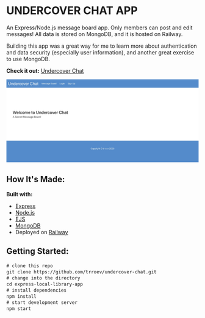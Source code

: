 # UNDERCOVER CHAT APP

An Express/Node.js message board app. Only members can post and edit messages! All data is stored on MongoDB, and it is hosted on Railway.

Building this app was a great way for me to learn more about authentication and data security (especially user information), and another great exercise to use MongoDB.

**Check it out:** [Undercover Chat](https://undercover-chat-production.up.railway.app/)

![page preview image](/public/images/screenshot.jpg)

## How It's Made:

**Built with:**

- [Express](https://expressjs.com/)
- [Node.js](https://nodejs.org/en/)
- [EJS](https://ejs.co/)
- [MongoDB](https://www.mongodb.com/)
- Deployed on [Railway](https://railway.app/)

## Getting Started:

```
# clone this repo
git clone https://github.com/trroev/undercover-chat.git
# change into the directory
cd express-local-library-app
# install dependencies
npm install
# start development server
npm start
```
